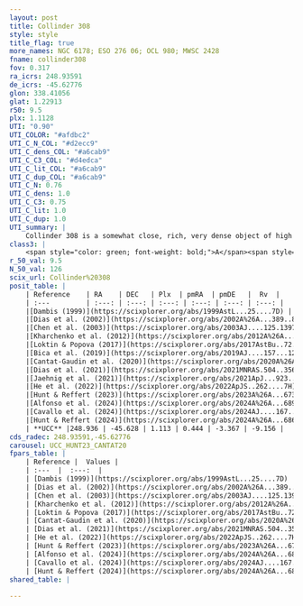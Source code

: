 ```yaml
---
layout: post
title: Collinder 308
style: style
title_flag: true
more_names: NGC 6178; ESO 276 06; OCL 980; MWSC 2428
fname: collinder308
fov: 0.317
ra_icrs: 248.93591
de_icrs: -45.62776
glon: 338.41056
glat: 1.22913
r50: 9.5
plx: 1.1128
UTI: "0.90"
UTI_COLOR: "#afdbc2"
UTI_C_N_COL: "#d2ecc9"
UTI_C_dens_COL: "#a6cab9"
UTI_C_C3_COL: "#d4edca"
UTI_C_lit_COL: "#a6cab9"
UTI_C_dup_COL: "#a6cab9"
UTI_C_N: 0.76
UTI_C_dens: 1.0
UTI_C_C3: 0.75
UTI_C_lit: 1.0
UTI_C_dup: 1.0
UTI_summary: |
    Collinder 308 is a somewhat close, rich, very dense object of high C3 quality. It is very well-studied in the literature.
class3: |
    <span style="color: green; font-weight: bold;">A</span><span style="color: #FFC300; font-weight: bold;">B</span>
r_50_val: 9.5
N_50_val: 126
scix_url: Collinder%20308
posit_table: |
    | Reference    | RA    | DEC   | Plx  | pmRA  | pmDE   |  Rv  |
    | :---         | :---: | :---: | :---: | :---: | :---: | :---: |
    |[Dambis (1999)](https://scixplorer.org/abs/1999AstL...25....7D) | 248.946 | -45.643 | -- | -- | -- | -- |
    |[Dias et al. (2002)](https://scixplorer.org/abs/2002A%26A...389..871D) | 248.946 | -45.643 | -- | 0.62 | -2.06 | 3.55 |
    |[Chen et al. (2003)](https://scixplorer.org/abs/2003AJ....125.1397C) | 248.953 | -45.654 | -- | 0.62 | -2.06 | 4.5 |
    |[Kharchenko et al. (2012)](https://scixplorer.org/abs/2012A%26A...543A.156K) | 248.947 | -45.625 | -- | 0.38 | -3.6 | -- |
    |[Loktin & Popova (2017)](https://scixplorer.org/abs/2017AstBu..72..257L) | 248.94 | -45.644 | -- | -0.74 | -3.699 | 3.5 |
    |[Bica et al. (2019)](https://scixplorer.org/abs/2019AJ....157...12B) | 248.942 | -45.647 | -- | -- | -- | -- |
    |[Cantat-Gaudin et al. (2020)](https://scixplorer.org/abs/2020A%26A...640A...1C) | 248.939 | -45.635 | 1.099 | 0.521 | -3.342 | -- |
    |[Dias et al. (2021)](https://scixplorer.org/abs/2021MNRAS.504..356D) | 248.933 | -45.646 | 1.091 | 0.436 | -3.316 | -- |
    |[Jaehnig et al. (2021)](https://scixplorer.org/abs/2021ApJ...923..129J) | 248.927 | -45.621 | 1.15 | 0.488 | -3.327 | -- |
    |[He et al. (2022)](https://scixplorer.org/abs/2022ApJS..262....7H) | 248.931 | -45.637 | 1.111 | 0.412 | -3.374 | -- |
    |[Hunt & Reffert (2023)](https://scixplorer.org/abs/2023A%26A...673A.114H) | 248.929 | -45.651 | 1.095 | 0.511 | -3.27 | -7.493 |
    |[Alfonso et al. (2024)](https://scixplorer.org/abs/2024A%26A...689A..18A) | 249.034 | -45.413 | 1.072 | 0.433 | -3.306 | -- |
    |[Cavallo et al. (2024)](https://scixplorer.org/abs/2024AJ....167...12C) | 249.082 | -45.453 | 1.098 | -- | -- | -- |
    |[Hunt & Reffert (2024)](https://scixplorer.org/abs/2024A%26A...686A..42H) | 248.929 | -45.651 | 1.095 | 0.511 | -3.27 | -7.493 |
    | **UCC** |248.936 | -45.628 | 1.113 | 0.444 | -3.367 | -9.156 | 
cds_radec: 248.93591,-45.62776
carousel: UCC_HUNT23_CANTAT20
fpars_table: |
    | Reference |  Values |
    | :---  |  :---:  |
    | [Dambis (1999)](https://scixplorer.org/abs/1999AstL...25....7D) | `E_B-V_=0.228, DM0=9.73, log_age_=7.7` |
    | [Dias et al. (2002)](https://scixplorer.org/abs/2002A%26A...389..871D) | `E(B-V)=0.219, Dist=1014.0, Age=7.248` |
    | [Chen et al. (2003)](https://scixplorer.org/abs/2003AJ....125.1397C) | `HDis=1014, Age=0.01` |
    | [Kharchenko et al. (2012)](https://scixplorer.org/abs/2012A%26A...543A.156K) | `e_bv=0.239, distance=1011, log_age=7.51` |
    | [Loktin & Popova (2017)](https://scixplorer.org/abs/2017AstBu..72..257L) | `E(B-V)=0.22, Dmod=10.032, logt=7.242` |
    | [Cantat-Gaudin et al. (2020)](https://scixplorer.org/abs/2020A%26A...640A...1C) | `AVNN=0.52, DMNN=9.8, AgeNN=7.22` |
    | [Dias et al. (2021)](https://scixplorer.org/abs/2021MNRAS.504..356D) | `Av=0.838, Dist=844, logage=7.098, [Fe/H]=0.068` |
    | [He et al. (2022)](https://scixplorer.org/abs/2022ApJS..262....7H) | `A0=0.85, logAge=6.9` |
    | [Hunt & Reffert (2023)](https://scixplorer.org/abs/2023A%26A...673A.114H) | `AV50=0.786, diffAV50=1.802, MOD50=9.686, logAge50=6.894` |
    | [Alfonso et al. (2024)](https://scixplorer.org/abs/2024A%26A...689A..18A) | `AV=0.52023, MOD=9.79962, logAge=7.23584, Z=0.06832` |
    | [Cavallo et al. (2024)](https://scixplorer.org/abs/2024AJ....167...12C) | `AV50=1.21, dMod50=9.84, logAge50=6.76, [Fe/H]50=-0.1` |
    | [Hunt & Reffert (2024)](https://scixplorer.org/abs/2024A%26A...686A..42H) | `MassJ=406.255` |
shared_table: |
    
---
```

